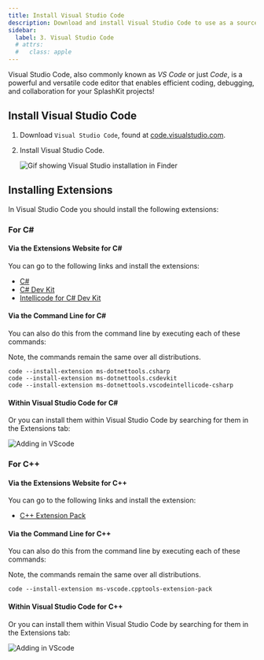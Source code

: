 ```yaml
---
title: Install Visual Studio Code
description: Download and install Visual Studio Code to use as a source code editor, and install the necessary extensions for C# and C++.
sidebar:
  label: 3. Visual Studio Code
  # attrs:
  #   class: apple
---
```


Visual Studio Code, also commonly known as *VS Code* or just *Code*, is a powerful and versatile code editor that enables efficient coding, debugging, and collaboration for your SplashKit projects!

## Install Visual Studio Code

1. Download `Visual Studio Code`, found at [code.visualstudio.com](https://code.visualstudio.com).

2. Install Visual Studio Code.

    ![Gif showing Visual Studio installation in Finder](/gifs/macos/vs-code-install.gif)

## Installing Extensions

In Visual Studio Code you should install the following extensions:

### For C#

#### Via the Extensions Website for C#

You can go to the following links and install the extensions:

- [C#](https://marketplace.visualstudio.com/items?itemName=ms-dotnettools.csharp)
- [C# Dev Kit](https://marketplace.visualstudio.com/items?itemName=ms-dotnettools.csdevkit)
- [Intellicode for C# Dev Kit](https://marketplace.visualstudio.com/items?itemName=ms-dotnettools.vscodeintellicode-csharp)

#### Via the Command Line for C#

You can also do this from the command line by executing each of these commands:

Note, the commands remain the same over all distributions.

```shell
code --install-extension ms-dotnettools.csharp
code --install-extension ms-dotnettools.csdevkit
code --install-extension ms-dotnettools.vscodeintellicode-csharp
```

#### Within Visual Studio Code for C#

Or you can install them within Visual Studio Code by searching for them in the Extensions tab:

![Adding in VScode](/images/installation/linux/Csharp-in-vscode.png)

### For C++

#### Via the Extensions Website for C++

You can go to the following links and install the extension:

- [C++ Extension Pack](https://marketplace.visualstudio.com/items?itemName=ms-vscode.cpptools-extension-pack)

#### Via the Command Line for C++

You can also do this from the command line by executing each of these commands:

Note, the commands remain the same over all distributions.

```shell
code --install-extension ms-vscode.cpptools-extension-pack
```

#### Within Visual Studio Code for C++

Or you can install them within Visual Studio Code by searching for them in the Extensions tab:

![Adding in VScode](/images/installation/linux/cplus-in-vscode.png)
